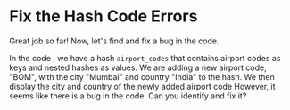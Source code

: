 # Fix the Hash Code Errors

Great job so far! Now, let's find and fix a bug in the code.

In the code , we have a hash `airport_codes` that contains airport codes as keys and nested hashes as values. We are adding a new airport code, "BOM", with the city "Mumbai" and country "India" to the hash. We then display the city and country of the newly added airport code However, it seems like there is a bug in the code. Can you identify and fix it?